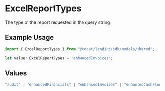 # ExcelReportTypes

The type of the report requested in the query string.

## Example Usage

```typescript
import { ExcelReportTypes } from "@codat/lending/sdk/models/shared";

let value: ExcelReportTypes = "enhancedInvoices";
```

## Values

```typescript
"audit" | "enhancedFinancials" | "enhancedInvoices" | "enhancedCashFlow"
```